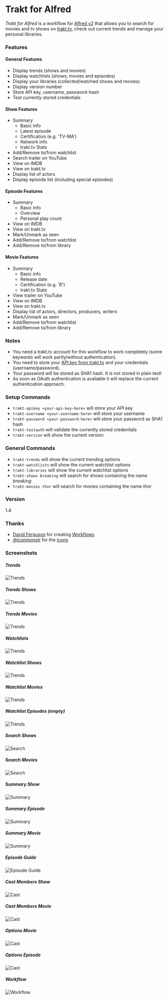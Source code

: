 # Trakt for Alfred
*Trakt for Alfred* is a workflow for [Alfred v2] that allows you to search for movies and tv shows on [trakt.tv], check out current trends and manage your personal libraries. 

### Features
#### General Features
 - Display trends (shows and movies)
 - Display watchlists (shows, movies and episodes)
 - Display your libraries (collected/watched shows and movies)
 - Display version number
 - Store API key, username, password-hash
 - Test currently stored credentials

#### Show Features
 - Summary
    - Basic info
    - Latest episode
    - Certification (e.g. 'TV-MA')
    - Network info
    - trakt.tv Stats
 - Add/Remove to/from watchlist
 - Search trailer on YouTube
 - View on IMDB
 - View on trakt.tv
 - Display list of actors
 - Display episode list (including special episodes)

#### Episode Features
 - Summary
    - Basic info
    - Overview
    - Personal play count
 - View on IMDB
 - View on trakt.tv
 - Mark/Unmark as seen
 - Add/Remove to/from watchlist
 - Add/Remove to/from library

#### Movie Features
 - Summary
    - Basic info
    - Release date
    - Certification (e.g. 'R')
    - trakt.tv Stats
 - View trailer on YouTube
 - View on IMDB
 - View on trakt.tv
 - Display list of actors, directors, producers, writers
 - Mark/Unmark as seen
 - Add/Remove to/from watchlist
 - Add/Remove to/from library

### Notes
 - You need a trakt.tv account for this workflow to work completely (some keywords will work partly/without authentication).
 - You need to store your [API key from trakt.tv] and your credentials (username/password).
 - Your password will be stored as SHA1 hash. It is not stored in plain text!
 - As soon as OAuth authentication is available it will replace the current authentication approach.

### Setup Commands
 - `trakt-apikey <your-api-key-here>` will store your API key
 - `trakt-username <your-username-here>` will store your username
 - `trakt-password <your-password-here>` will store your password as SHA1 hash
 - `trakt-testauth` will validate the currently stored credentials
 - `trakt-version` will show the current version

### General Commands
 - `trakt-trends` will show the current trending options
 - `trakt-watchlists` will show the current watchlist options
 - `trakt-libraries` will show the current watchlist options
 - `trakt-shows breaking` will search for shows containing the name *breaking*
 - `trakt-movies thor` will search for movies containing the name *thor*

### Version
1.4

### Thanks
 - [David Ferguson] for creating [Workflows]
 - [@iconmonstr] for the [icons]

### Screenshots
##### Trends
![Trends][screenshot_trends]

##### Trends Shows
![Trends][screenshot_trends_shows]

##### Trends Movies
![Trends][screenshot_trends_movies]

##### Watchlists
![Trends][screenshot_watchlists]

##### Watchlist Shows
![Trends][screenshot_watchlist_shows]

##### Watchlist Movies
![Trends][screenshot_watchlist_movies]

##### Watchlist Episodes (empty)
![Trends][screenshot_watchlist_episodes]

##### Search Shows
![Search][screenshot_search_shows]

##### Search Movies
![Search][screenshot_search_movies]

##### Summary Show
![Summary][screenshot_summary_show]

##### Summary Episode
![Summary][screenshot_summary_episode]

##### Summary Movie
![Summary][screenshot_summary_movie]

##### Episode Guide
![Episode Guide][screenshot_epguide]

##### Cast Members Show
![Cast][screenshot_cast_show]

##### Cast Members Movie
![Cast][screenshot_cast_movie]

##### Options Movie
![Cast][screenshot_options_movie]

##### Options Episode
![Cast][screenshot_options_episode]

##### Workflow
![Workflow][screenshot_workflow]

[Alfred v2]:http://www.alfredapp.com/
[API key from trakt.tv]:http://trakt.tv/settings/api
[trakt.tv]:http://trakt.tv/
[Profile -> Settings -> API]:http://trakt.tv/settings/api
[David Ferguson]:http://dferg.us/
[Workflows]:https://github.com/jdfwarrior/Workflows
[@iconmonstr]:https://twitter.com/iconmonstr
[icons]:http://iconmonstr.com/
[screenshot_commands]:https://dl.dropboxusercontent.com/u/2188000/traktforalfred/commands.png
[screenshot_summary_show]:https://dl.dropboxusercontent.com/u/2188000/traktforalfred/summary_show.png
[screenshot_summary_movie]:https://dl.dropboxusercontent.com/u/2188000/traktforalfred/summary_movie.png
[screenshot_summary_episode]:https://dl.dropboxusercontent.com/u/2188000/traktforalfred/summary_episode.png
[screenshot_search_shows]:https://dl.dropboxusercontent.com/u/2188000/traktforalfred/search_shows.png
[screenshot_search_movies]:https://dl.dropboxusercontent.com/u/2188000/traktforalfred/search_movies.png
[screenshot_trends]:https://dl.dropboxusercontent.com/u/2188000/traktforalfred/trends.png
[screenshot_trends_shows]:https://dl.dropboxusercontent.com/u/2188000/traktforalfred/trends_shows.png
[screenshot_trends_movies]:https://dl.dropboxusercontent.com/u/2188000/traktforalfred/trends_movies.png
[screenshot_watchlists]:https://dl.dropboxusercontent.com/u/2188000/traktforalfred/watchlists.png
[screenshot_watchlist_shows]:https://dl.dropboxusercontent.com/u/2188000/traktforalfred/watchlist_shows.png
[screenshot_watchlist_movies]:https://dl.dropboxusercontent.com/u/2188000/traktforalfred/watchlist_movies.png
[screenshot_watchlist_episodes]:https://dl.dropboxusercontent.com/u/2188000/traktforalfred/watchlist_episodes.png
[screenshot_epguide]:https://dl.dropboxusercontent.com/u/2188000/traktforalfred/epguide.png
[screenshot_cast_show]:https://dl.dropboxusercontent.com/u/2188000/traktforalfred/cast_show.png
[screenshot_cast_movie]:https://dl.dropboxusercontent.com/u/2188000/traktforalfred/cast_movie.png
[screenshot_workflow]:https://dl.dropboxusercontent.com/u/2188000/traktforalfred/workflow.png
[screenshot_options_movie]:https://dl.dropboxusercontent.com/u/2188000/traktforalfred/options_movie.png
[screenshot_options_episode]:https://dl.dropboxusercontent.com/u/2188000/traktforalfred/options_episode.png